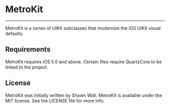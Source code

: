 # MetroKit

---

MetroKit is a series of UIKit subclasses that modernize the iOS UIKit visual defaults.

## Requirements

MetroKit requires iOS 5.0 and above.
Certain files require QuartzCore to be linked to the project.

## License
MetroKit was initially written by Shawn Wall.
MetroKit is available under the MIT license. See the LICENSE file for more info.
